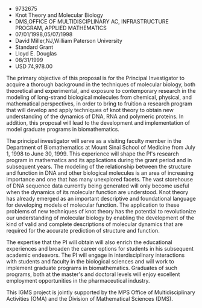 
* 9732675
* Knot Theory and Molecular Biology
* DMS,OFFICE OF MULTIDISCIPLINARY AC, INFRASTRUCTURE PROGRAM, APPLIED MATHEMATICS
* 07/01/1998,05/07/1998
* David Miller,NJ,William Paterson University
* Standard Grant
* Lloyd E. Douglas
* 08/31/1999
* USD 74,978.00

The primary objective of this proposal is for the Principal Investigator to
acquire a thorough background in the techniques of molecular biology, both
theoretical and experimental, and exposure to contemporary research in the
modeling of long-strand biological molecules from chemical, physical, and
mathematical perspectives, in order to bring to fruition a research program that
will develop and apply techniques of knot theory to obtain new understanding of
the dynamics of DNA, RNA and polymeric proteins. In addition, this proposal will
lead to the development and implementation of model graduate programs in
biomathematics.

The principal investigator will serve as a visiting faculty member in the
Department of Biomathematics at Mount Sinai School of Medicine from July 1, 1998
to June 30, 1999. This experience will shape the PI's research program in
mathematics and its applications during the grant period and in subsequent
years. The modeling of the relationship between the structure and function in
DNA and other biological molecules is an area of increasing importance and one
that has many unexplored facets. The vast storehouse of DNA sequence data
currently being generated will only become useful when the dynamics of its
molecular function are understood. Knot theory has already emerged as an
important descriptive and foundational language for developing models of
molecular function. The application to these problems of new techniques of knot
theory has the potential to revolutionize our understanding of molecular biology
by enabling the development of the kind of valid and complete descriptions of
molecular dynamics that are required for the accurate prediction of structure
and function.

The expertise that the PI will obtain will also enrich the educational
experiences and broaden the career options for students in his subsequent
academic endeavors. The PI will engage in interdisciplinary interactions with
students and faculty in the biological sciences and will work to implement
graduate programs in biomathematics. Graduates of such programs, both at the
master's and doctoral levels will enjoy excellent employment opportunities in
the pharmaceutical industry.

This IGMS project is jointly supported by the MPS Office of Multidisciplinary
Activities (OMA) and the Division of Mathematical Sciences (DMS).
